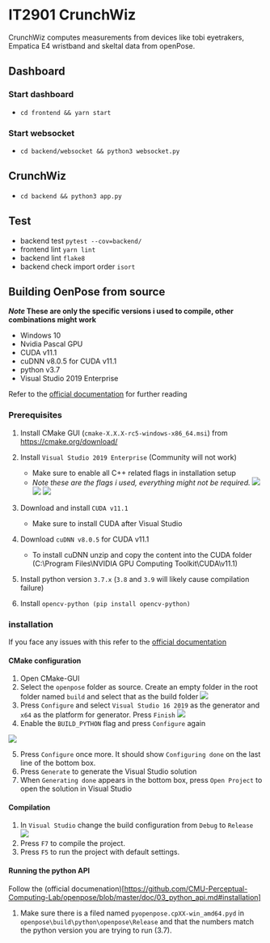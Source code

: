 # IT2901 CrunchWiz

CrunchWiz computes measurements from devices like tobi eyetrakers, Empatica E4 wristband and skeltal data from openPose.

## Dashboard

### Start dashboard

- `cd frontend && yarn start`

### Start websocket

- `cd backend/websocket && python3 websocket.py`

## CrunchWiz

- `cd backend && python3 app.py`

## Test
* backend test `pytest --cov=backend/` 
* frontend lint `yarn lint`
* backend lint `flake8`
* backend check import order `isort`

## Building OenPose from source
***Note* These are only the specific versions i used to compile, other combinations might work**

- Windows 10
- Nvidia Pascal GPU
- CUDA v11.1
- cuDNN v8.0.5 for CUDA v11.1
- python v3.7
- Visual Studio 2019 Enterprise

Refer to the [official documentation](https://github.com/CMU-Perceptual-Computing-Lab/openpose/blob/master/doc/installation/0_index.md) for further reading
### Prerequisites 
1. Install CMake GUI (`cmake-X.X.X-rc5-windows-x86_64.msi`) from https://cmake.org/download/

2. Install `Visual Studio 2019 Enterprise` (Community will not work)
	- Make sure to enable all C++ related flags in installation setup
	- *Note these are the flags i used, everything might not be required.*
	![](https://i.gyazo.com/83253a69dea33d8370fef6fa2c94c96d.png)
	![](https://i.gyazo.com/fb25c8572c287d6ba026d9c81de14c62.png)
	![](https://i.gyazo.com/73700a1f5f121e87e65d0649b22d19fa.png)
	
3. Download and install `CUDA v11.1`
    - Make sure to install CUDA after Visual Studio
    

4. Download `cuDNN v8.0.5` for CUDA v11.1
    - To install cuDNN unzip and copy the content into the CUDA folder (C:\Program Files\NVIDIA GPU Computing Toolkit\CUDA\v11.1)

5. Install python version `3.7.x` (`3.8` and `3.9` will likely cause compilation failure)

6. Install `opencv-python (pip install opencv-python)`

### installation
If you face any issues with this refer to the [official documentation](https://github.com/CMU-Perceptual-Computing-Lab/openpose/blob/master/doc/installation/0_index.md#clone-openpose)

#### CMake configuration
1. Open CMake-GUI
2. Select the `openpose` folder as source. Create an empty folder in the root folder named `build` and select that as the build folder
![](https://i.gyazo.com/9fc9e27f829b99d6dcd26f3a770c26ef.png)
3. Press `Configure` and select `Visual Studio 16 2019` as the generator and `x64` as the platform for generator. Press `Finish`
![](https://i.gyazo.com/53bd3446411cf604a25b54f606d2823d.png)
4. Enable the `BUILD_PYTHON` flag and press `Configure` again

![](https://i.gyazo.com/613a94ae8b07e9c7686a63ca26804e33.png)

5. Press `Configure` once more. It should show `Configuring done` on the last line of the bottom box.
6. Press `Generate` to generate the Visual Studio solution
7. When `Generating done` appears in the bottom box, press `Open Project` to open the solution in Visual Studio

#### Compilation
1. In `Visual Studio` change the build configuration from `Debug` to `Release`
![](https://i.gyazo.com/e8645fe5b511a78d02748cc4376f39d7.png)
2. Press `F7` to compile the project.
3. Press `F5` to run the project with default settings.

#### Running the python API
Follow the (official documenation)[https://github.com/CMU-Perceptual-Computing-Lab/openpose/blob/master/doc/03_python_api.md#installation]
1. Make sure there is a filed named `pyopenpose.cpXX-win_amd64.pyd` in `openpose\build\python\openpose\Release` and that the numbers match the python version you are trying to run (3.7). 
